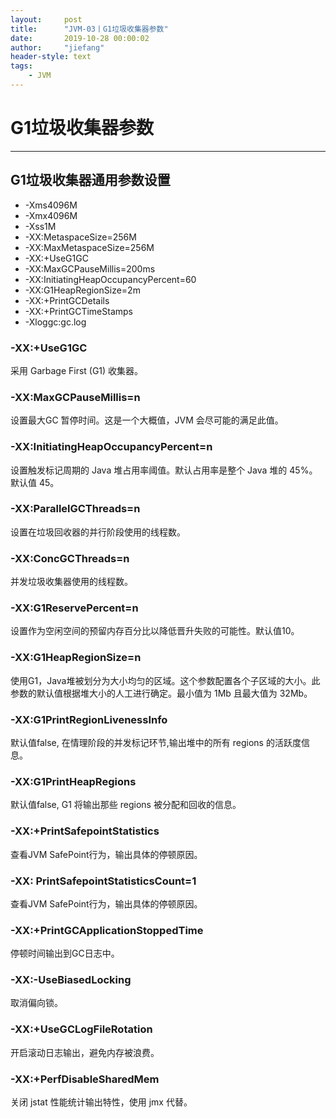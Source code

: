 ```yaml
---
layout:     post
title:      "JVM-03丨G1垃圾收集器参数"
date:       2019-10-28 00:00:02
author:     "jiefang"
header-style: text
tags:
    - JVM
---
```

# G1垃圾收集器参数

---
## G1垃圾收集器通用参数设置
- -Xms4096M
- -Xmx4096M
- -Xss1M
- -XX:MetaspaceSize=256M
- -XX:MaxMetaspaceSize=256M
- -XX:+UseG1GC
- -XX:MaxGCPauseMillis=200ms
- -XX:InitiatingHeapOccupancyPercent=60
- -XX:G1HeapRegionSize=2m
- -XX:+PrintGCDetails
- -XX:+PrintGCTimeStamps
- -Xloggc:gc.log

### -XX:+UseG1GC
采用 Garbage First (G1) 收集器。
### -XX:MaxGCPauseMillis=n
设置最大GC 暂停时间。这是一个大概值，JVM 会尽可能的满足此值。
### -XX:InitiatingHeapOccupancyPercent=n
设置触发标记周期的 Java 堆占用率阈值。默认占用率是整个 Java 堆的 45%。默认值 45。
### -XX:ParallelGCThreads=n
设置在垃圾回收器的并行阶段使用的线程数。
### -XX:ConcGCThreads=n
并发垃圾收集器使用的线程数。
### -XX:G1ReservePercent=n
设置作为空闲空间的预留内存百分比以降低晋升失败的可能性。默认值10。
### -XX:G1HeapRegionSize=n
使用G1，Java堆被划分为大小均匀的区域。这个参数配置各个子区域的大小。此参数的默认值根据堆大小的人工进行确定。最小值为 1Mb 且最大值为 32Mb。
### -XX:G1PrintRegionLivenessInfo
默认值false, 在情理阶段的并发标记环节,输出堆中的所有 regions 的活跃度信息。
### -XX:G1PrintHeapRegions
默认值false, G1 将输出那些 regions 被分配和回收的信息。
### -XX:+PrintSafepointStatistics
查看JVM SafePoint行为，输出具体的停顿原因。
### -XX: PrintSafepointStatisticsCount=1
查看JVM SafePoint行为，输出具体的停顿原因。
### -XX:+PrintGCApplicationStoppedTime
停顿时间输出到GC日志中。
### -XX:-UseBiasedLocking
取消偏向锁。
### -XX:+UseGCLogFileRotation
开启滚动日志输出，避免内存被浪费。
### -XX:+PerfDisableSharedMem
关闭 jstat 性能统计输出特性，使用 jmx 代替。